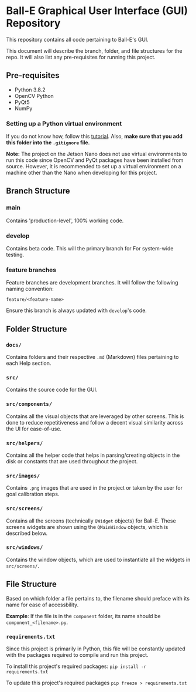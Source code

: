 # Ball-E Graphical User Interface (GUI) Repository

This repository contains all code pertaining to Ball-E's GUI.

This document will describe the branch, folder, and file structures for the repo. It will also list any pre-requisites for running this project.

## Pre-requisites

- Python 3.8.2
- OpenCV Python
- PyQt5
- NumPy

### Setting up a Python virtual environment

If you do not know how, follow this [tutorial](https://docs.python.org/3/library/venv.html). Also, **make sure that you add this folder into the `.gitignore` file.**

**Note:** The project on the Jetson Nano does not use virtual environments to run this code since OpenCV and PyQt packages have been installed from source. However, it is recommended to set up a virtual environment on a machine other than the Nano when developing for this project.

## Branch Structure

### main

Contains 'production-level', 100% working code.

### develop

Contains beta code. This will the primary branch for For system-wide testing.

### feature branches

Feature branches are development branches. It will follow the following naming convention:

`feature/<feature-name>`

Ensure this branch is always updated with `develop`'s code.

## Folder Structure

### `docs/`

Contains folders and their respective `.md` (Markdown) files pertaining to each Help section.

### `src/`

Contains the source code for the GUI.

### `src/components/`

Contains all the visual objects that are leveraged by other screens. This is done to reduce repetitiveness and follow a decent visual similarity across the UI for ease-of-use.

### `src/helpers/`

Contains all the helper code that helps in parsing/creating objects in the disk or constants that are used throughout the project.

### `src/images/`

Contains `.png` images that are used in the project or taken by the user for goal calibration steps.

### `src/screens/`

Contains all the screens (technically `QWidget` objects) for Ball-E. These screens widgets are shown using the `QMainWindow` objects, which is described below.

### `src/windows/`

Contains the window objects, which are used to instantiate all the widgets in `src/screens/`.

## File Structure

Based on which folder a file pertains to, the filename should preface with its name for ease of accessbility.

**Example**: If the file is in the `component` folder, its name should be `component_<filename>.py`.

### `requirements.txt`

Since this project is primarily in Python, this file will be constantly updated with the packages required to compile and run this project.

To install this project's required packages:
`pip install -r requirements.txt`

To update this project's required packages
`pip freeze > requirements.txt`
